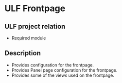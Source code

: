# ULF Frontpage
## ULF project relation
- Required module

## Description
- Provides configuration for the frontpage.
- Provides Panel page configuration for the frontpage.
- Provides some of the views used on the frontpage.